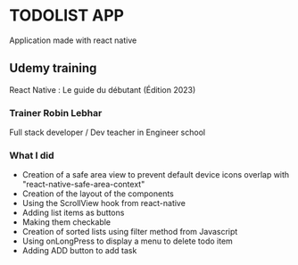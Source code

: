 # TODOLIST APP

Application made with react native

## Udemy training

React Native : Le guide du débutant (Édition 2023)

### Trainer Robin Lebhar

Full stack developer / Dev teacher in Engineer school

### What I did

- Creation of a safe area view to prevent default device icons overlap with "react-native-safe-area-context"
- Creation of the layout of the components
- Using the ScrollView hook from react-native
- Adding list items as buttons
- Making them checkable
- Creation of sorted lists using filter method from Javascript
- Using onLongPress to display a menu to delete todo item
- Adding ADD button to add task